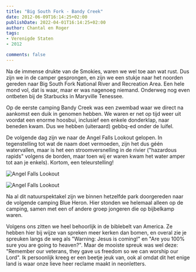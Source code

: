 ```yaml
---
title: "Big South Fork - Bandy Creek"
date: 2012-06-09T16:14:25+02:00
publishDate: 2022-04-01T16:14:25+02:00
author: Chantal en Roger
tags:
- Verenigde Staten
- 2012

comments: false
---
```


Na de immense drukte van de Smokies, waren we wel toe aan wat rust. Dus zijn we in de camper gesprongen, en zijn we een stukje naar het noorden gereden naar Big South Fork National River and Recreation Area. Een hele mond vol, dat is waar, maar er was nagenoeg niemand. Onderweg nog even ontbeten bij de Starbucks in Maryville Tenessee.

Op de eerste camping Bandy Creek was een zwembad waar we direct na aankomst een duik in genomen hebben. We waren er net op tijd weer uit voordat een enorme hoosbui, inclusief een enkele donderklap, naar beneden kwam. Dus we hebben (uiteraard) gebbq-ed onder de luifel.

De volgende dag zijn we naar de Angel Falls Lookout gelopen. In tegenstelling tot wat de naam doet vermoeden, zijn het dus géén watervallen, maar is het een stroomversnelling in de rivier ("hazardous rapids" volgens de borden, maar toen wij er waren kwam het water amper tot aan je enkels). Kortom, een teleurstelling!

![Angel Falls Lookout](./images/IMG_0749.JPG)

![Angel Falls Lookout](./images/IMG_0760.JPG)

Na al dit natuurspektakel zijn we binnen hetzelfde park doorgereden naar de volgende camping Blue Heron. Hier stonden we helemaal alleen op de camping, samen met een of andere groep jongeren die op bijbelkamp waren.

Volgens ons zitten we heel behoorlijk in de biblebelt van America. Ze hebben hier bij wijze van spreken meer kerken dan bomen, en overal zie je spreuken langs de weg als "Warning: Jesus is coming!" en "Are you 100% sure you are going to heaven?". Maar de mooiste spreuk was wel deze: "Remember our veterans, they gave us freedom so we can worship our Lord". Ik persoonlijk kreeg er een beetje jeuk van, ook al omdat dit het enige land is waar onze lieve heer reclame maakt in neonletters.
